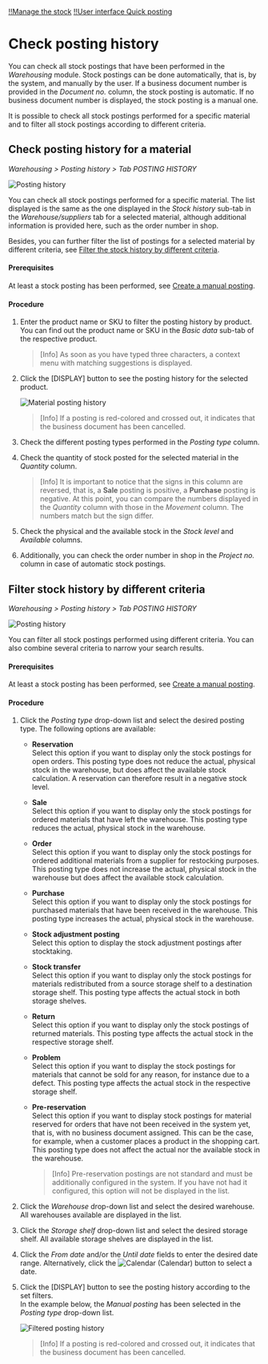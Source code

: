 [!!Manage the stock](./01_ManageStock.md)
[!!User interface Quick posting](../UserInterface/01_QuickPosting.md)

# Check posting history

You can check all stock postings that have been performed in the *Warehousing* module. Stock postings can be done automatically, that is, by the system, and manually by the user. If a business document number is provided in the *Document no.* column, the stock posting is automatic. If no business document number is displayed, the stock posting is a manual one.

[comment]: <> (Verweis auf Basic OM process in Core1? Oder hier kurz erklären, wie prinzipiell die stock postings vom System/von den Belegen funktionieren?)

It is possible to check all stock postings performed for a specific material and to filter all stock postings according to different criteria.


## Check posting history for a material

*Warehousing > Posting history > Tab POSTING HISTORY*

![Posting history](../../Assets/Screenshots/RetailSuiteWarehousing/PostingHistory/PostingHistory.png "[Posting history]")

You can check all stock postings performed for a specific material. The list displayed is the same as the one displayed in the *Stock history* sub-tab in the *Warehouse/suppliers* tab for a selected material, although additional information is provided here, such as the order number in shop.

Besides, you can further filter the list of postings for a selected material by different criteria, see [Filter the stock history by different criteria](#filter-stock-history-by-different-criteria).

#### Prerequisites

At least a stock posting has been performed, see [Create a manual posting](./01_ManageStock.md#create-a-manual-stock-posting).  

#### Procedure

1. Enter the product name or SKU to filter the posting history by product. You can find out the product name or SKU in the *Basic data* sub-tab of the respective product.  
    
    > [Info] As soon as you have typed three characters, a context menu with matching suggestions is displayed.

2. Click the [DISPLAY] button to see the posting history for the selected product.  

    ![Material posting history](../../Assets/Screenshots/RetailSuiteWarehousing/PostingHistory/MaterialPostingHistory.png "[Material posting history]")

    > [Info] If a posting is red-colored and crossed out, it indicates that the business document has been cancelled.

3. Check the different posting types performed in the *Posting type* column.

4. Check the quantity of stock posted for the selected material in the *Quantity* column. 

    > [Info] It is important to notice that the signs in this column are reversed, that is, a **Sale** posting is positive, a **Purchase** posting is negative. At this point, you can compare the numbers displayed in the *Quantity* column with those in the *Movement* column. The numbers match but the sign differ.

[comment]: <> (Grund dafür? Vgl. Quantity vs. Movement Spalten! OC macht positive Reservierung, DL macht negative Reservierung, s. NoE Screenshot)

5. Check the physical and the available stock in the *Stock level* and *Available* columns.   

6. Additionally, you can check the order number in shop in the *Project no.* column in case of automatic stock postings.


## Filter stock history by different criteria

*Warehousing > Posting history > Tab POSTING HISTORY*

![Posting history](../../Assets/Screenshots/RetailSuiteWarehousing/PostingHistory/PostingHistory.png "[Posting history]")

You can filter all stock postings performed using different criteria. You can also combine several criteria to narrow your search results.

#### Prerequisites

At least a stock posting has been performed, see [Create a manual posting](./01_ManageStock.md#create-a-manual-stock-posting).  

#### Procedure

1. Click the *Posting type* drop-down list and select the desired posting type. The following options are available:  

    - **Reservation**   
        Select this option if you want to display only the stock postings for open orders. This posting type does not reduce the actual, physical stock in the warehouse, but does affect the available stock calculation. A reservation can therefore result in a negative stock level.

    - **Sale**  
        Select this option if you want to display only the stock postings for ordered materials that have left the warehouse. This posting type reduces the actual, physical stock in the warehouse.  

    - **Order**   
        Select this option if you want to display only the stock postings for ordered additional materials from a supplier for restocking purposes. This posting type does not increase the actual, physical stock in the warehouse but does affect the available stock calculation.

    - **Purchase**  
        Select this option if you want to display only the stock postings for purchased materials that have been received in the warehouse. This posting type increases the actual, physical stock in the warehouse.    
        
    - **Stock adjustment posting**  
        Select this option to display the stock adjustment postings after stocktaking.   
        
    - **Stock transfer**  
        Select this option if you want to display only the stock postings for materials redistributed from a source storage shelf to a destination storage shelf. This posting type affects the actual stock in both storage shelves.    
        
    - **Return**  
        Select this option if you want to display only the stock postings of returned materials. This posting type affects the actual stock in the respective storage shelf. 

    - **Problem**  
        Select this option if you want to display the stock postings for materials that cannot be sold for any reason, for instance due to a defect. This posting type affects the actual stock in the respective storage shelf. 

    - **Pre-reservation**  
        Select this option if you want to display stock postings for material reserved for orders that have not been received in the system yet, that is, with no business document assigned. This can be the case, for example, when a customer places a product in the shopping cart. This posting type does not affect the actual nor the available stock in the warehouse. 

        > [Info] Pre-reservation postings are not standard and must be additionally configured in the system. If you have not had it configured, this option will not be displayed in the list.

[comment]: <> (Vgl. Manual posting in 01_ManageStock.md. Evtl. Posting type allg. beschrieben, z.B. in UI, und Verweis? So wie es jetzt ist, passt in beiden Kontexten nicht.)

2. Click the *Warehouse* drop-down list and select the desired warehouse. All warehouses available are displayed in the list.

3. Click the *Storage shelf* drop-down list and select the desired storage shelf. All available storage shelves are displayed in the list.

4. Click the *From date* and/or the *Until date* fields to enter the desired date range. Alternatively, click the ![Calendar](../../Assets/Icons/Calendar.png "[Calendar]") (Calendar) button to select a date.  

5. Click the [DISPLAY] button to see the posting history according to the set filters.  
    In the example below, the *Manual posting* has been selected in the *Posting type* drop-down list.

   ![Filtered posting history](../../Assets/Screenshots/RetailSuiteWarehousing/PostingHistory/CombinedFilterPostingHistory.png "[Filtered posting history]")

    > [Info] If a posting is red-colored and crossed out, it indicates that the business document has been cancelled.
